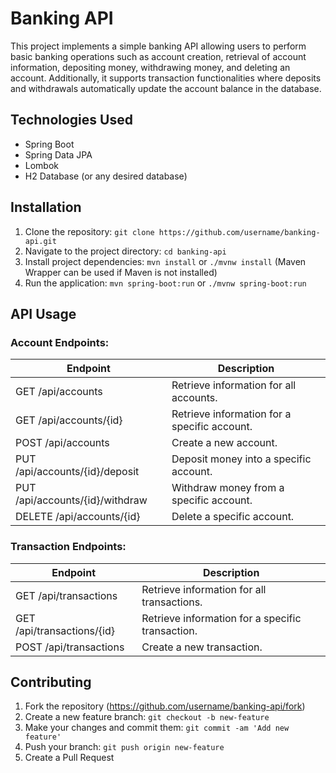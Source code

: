 # Banking API

This project implements a simple banking API allowing users to perform basic banking operations such as account creation, retrieval of account information, depositing money, withdrawing money, and deleting an account. Additionally, it supports transaction functionalities where deposits and withdrawals automatically update the account balance in the database.

## Technologies Used

- Spring Boot
- Spring Data JPA
- Lombok
- H2 Database (or any desired database)

## Installation

1. Clone the repository: `git clone https://github.com/username/banking-api.git`
2. Navigate to the project directory: `cd banking-api`
3. Install project dependencies: `mvn install` or `./mvnw install` (Maven Wrapper can be used if Maven is not installed)
4. Run the application: `mvn spring-boot:run` or `./mvnw spring-boot:run`

## API Usage

### Account Endpoints:

| Endpoint                        | Description                                   |
|---------------------------------|-----------------------------------------------|
| GET /api/accounts               | Retrieve information for all accounts.        |
| GET /api/accounts/{id}          | Retrieve information for a specific account.  |
| POST /api/accounts              | Create a new account.                         |
| PUT /api/accounts/{id}/deposit  | Deposit money into a specific account.        |
| PUT /api/accounts/{id}/withdraw | Withdraw money from a specific account.       |
| DELETE /api/accounts/{id}       | Delete a specific account.                    |

### Transaction Endpoints:

| Endpoint                        | Description                                   |
|---------------------------------|-----------------------------------------------|
| GET /api/transactions           | Retrieve information for all transactions.    |
| GET /api/transactions/{id}      | Retrieve information for a specific transaction. |
| POST /api/transactions          | Create a new transaction.                     |


## Contributing

1. Fork the repository (https://github.com/username/banking-api/fork)
2. Create a new feature branch: `git checkout -b new-feature`
3. Make your changes and commit them: `git commit -am 'Add new feature'`
4. Push your branch: `git push origin new-feature`
5. Create a Pull Request
